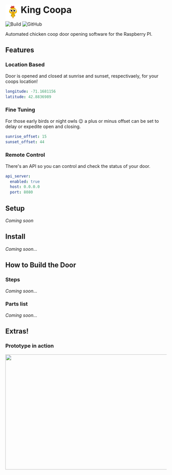 # King Coopa <img src="https://github.com/chrisdimaio/king-coopa/blob/main/resources/logo.png?raw=true" align="left" height="48" width="48" >
![Build](https://github.com/chrisdimaio/king-coopa/workflows/Build/badge.svg)
![GitHub](https://img.shields.io/github/license/chrisdimaio/king-coopa)

Automated chicken coop door opening software for the Raspberry PI.

## Features

### Location Based
Door is opened and closed at sunrise and sunset, respectivaely, for your coops location!
  ```yaml
  longitude: -71.1681156
  latitude: 42.8836989
  ```
### Fine Tuning
For those early birds or night owls :wink: a plus or minus offset can be set to delay or expedite open and closing.
  ```yaml
  sunrise_offset: 15
  sunset_offset: 44
  ```
### Remote Control
There's an API so you can control and check the status of your door.
  ```yaml
  api_server:
    enabled: true
    host: 0.0.0.0
    port: 8080
  ```
## Setup
*Coming soon*

## Install
*Coming soon...*

## How to Build the Door
### Steps
*Coming soon...*
### Parts list
*Coming soon...*

## Extras!
### Prototype in action
<a href="https://youtu.be/MoYLyeGovbg"><img src="https://img.youtube.com/vi/MoYLyeGovbg/maxresdefault.jpg" align="left" height="360" width="640"></a>
